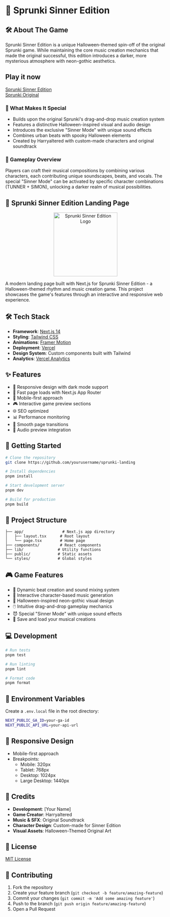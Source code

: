 
# 🎵 Sprunki Sinner Edition

## 🛠 About The Game

Sprunki Sinner Edition is a unique Halloween-themed spin-off of the original Sprunki game. While maintaining the core music creation mechanics that made the original successful, this edition introduces a darker, more mysterious atmosphere with neon-gothic aesthetics.

## Play it now
[Sprunki Sinner Edition](https://sprunki-incredibox.org/game/sprunki-sinner-edition)  
[Sprunki Original](https://sprunki-incredibox.org)  

### 🌟 What Makes It Special
- Builds upon the original Sprunki's drag-and-drop music creation system
- Features a distinctive Halloween-inspired visual and audio design
- Introduces the exclusive "Sinner Mode" with unique sound effects
- Combines urban beats with spooky Halloween elements
- Created by Harryaltered with custom-made characters and original soundtrack

### 🎵 Gameplay Overview
Players can craft their musical compositions by combining various characters, each contributing unique soundscapes, beats, and vocals. The special "Sinner Mode" can be activated by specific character combinations (TUNNER + SIMON), unlocking a darker realm of musical possibilities.

## 🎵 Sprunki Sinner Edition Landing Page

<p align="center">
  <img src="path/to/your/logo.png" alt="Sprunki Sinner Edition Logo" width="200"/>
</p>

A modern landing page built with Next.js for Sprunki Sinner Edition - a Halloween-themed rhythm and music creation game. This project showcases the game's features through an interactive and responsive web experience.

## 🛠️ Tech Stack

- **Framework**: [Next.js 14](https://nextjs.org/)
- **Styling**: [Tailwind CSS](https://tailwindcss.com/)
- **Animations**: [Framer Motion](https://www.framer.com/motion/)
- **Deployment**: [Vercel](https://vercel.com)
- **Design System**: Custom components built with Tailwind
- **Analytics**: [Vercel Analytics](https://vercel.com/analytics)

## ✨ Features

- 🎨 Responsive design with dark mode support
- 🚀 Fast page loads with Next.js App Router
- 📱 Mobile-first approach
- 🎮 Interactive game preview sections
- 🌐 SEO optimized
- 📊 Performance monitoring
- 🔄 Smooth page transitions
- 🎵 Audio preview integration

## 🚀 Getting Started

```bash
# Clone the repository
git clone https://github.com/yourusername/sprunki-landing

# Install dependencies
pnpm install

# Start development server
pnpm dev

# Build for production
pnpm build
```

## 📁 Project Structure

```
├── app/                 # Next.js app directory
│   ├── layout.tsx      # Root layout
│   └── page.tsx        # Home page
├── components/         # React components
├── lib/               # Utility functions
├── public/            # Static assets
└── styles/            # Global styles
```

## 🎮 Game Features

- 🎼 Dynamic beat creation and sound mixing system
- 👻 Interactive character-based music generation
- 🎃 Halloween-inspired neon-gothic visual design
- 🖱️ Intuitive drag-and-drop gameplay mechanics
- 😈 Special "Sinner Mode" with unique sound effects
- 💾 Save and load your musical creations

## 💻 Development

```bash
# Run tests
pnpm test

# Run linting
pnpm lint

# Format code
pnpm format
```

## 🔧 Environment Variables

Create a `.env.local` file in the root directory:

```bash
NEXT_PUBLIC_GA_ID=your-ga-id
NEXT_PUBLIC_API_URL=your-api-url
```

## 📱 Responsive Design

- Mobile-first approach
- Breakpoints:
  - Mobile: 320px
  - Tablet: 768px
  - Desktop: 1024px
  - Large Desktop: 1440px

## 🎨 Credits

- **Development**: [Your Name]
- **Game Creator**: Harryaltered
- **Music & SFX**: Original Soundtrack
- **Character Design**: Custom-made for Sinner Edition
- **Visual Assets**: Halloween-Themed Original Art

## 📝 License

[MIT License](LICENSE)

## 🤝 Contributing

1. Fork the repository
2. Create your feature branch (`git checkout -b feature/amazing-feature`)
3. Commit your changes (`git commit -m 'Add some amazing feature'`)
4. Push to the branch (`git push origin feature/amazing-feature`)
5. Open a Pull Request
